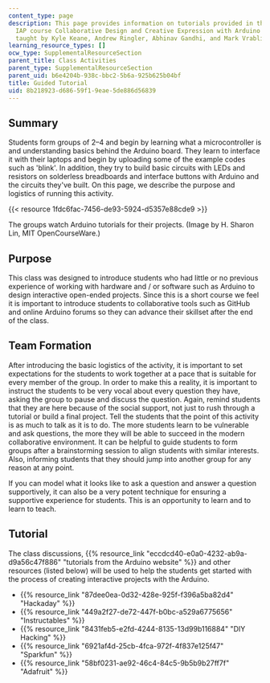 ```yaml
---
content_type: page
description: This page provides information on tutorials provided in the MIT 2017
  IAP course Collaborative Design and Creative Expression with Arduino Microcontroller,
  taught by Kyle Keane, Andrew Ringler, Abhinav Gandhi, and Mark Vrablic.
learning_resource_types: []
ocw_type: SupplementalResourceSection
parent_title: Class Activities
parent_type: SupplementalResourceSection
parent_uid: b6e4204b-938c-bbc2-5b6a-925b625b04bf
title: Guided Tutorial
uid: 8b218923-d686-59f1-9eae-5de886d56839
---
```


Summary
-------

Students form groups of 2–4 and begin by learning what a microcontroller is and understanding basics behind the Arduino board. They learn to interface it with their laptops and begin by uploading some of the example codes such as 'blink'. In addition, they try to build basic circuits with LEDs and resistors on solderless breadboards and interface buttons with Arduino and the circuits they've built. On this page, we describe the purpose and logistics of running this activity.

{{< resource 1fdc6fac-7456-de93-5924-d5357e88cde9 >}}  

The groups watch Arduino tutorials for their projects. (Image by H. Sharon Lin, MIT OpenCourseWare.)

Purpose
-------

This class was designed to introduce students who had little or no previous experience of working with hardware and / or software such as Arduino to design interactive open-ended projects. Since this is a short course we feel it is important to introduce students to collaborative tools such as GitHub and online Arduino forums so they can advance their skillset after the end of the class.

Team Formation
--------------

After introducing the basic logistics of the activity, it is important to set expectations for the students to work together at a pace that is suitable for every member of the group. In order to make this a reality, it is important to instruct the students to be very vocal about every question they have, asking the group to pause and discuss the question. Again, remind students that they are here because of the social support, not just to rush through a tutorial or build a final project. Tell the students that the point of this activity is as much to talk as it is to do. The more students learn to be vulnerable and ask questions, the more they will be able to succeed in the modern collaborative environment. It can be helpful to guide students to form groups after a brainstorming session to align students with similar interests. Also, informing students that they should jump into another group for any reason at any point.

If you can model what it looks like to ask a question and answer a question supportively, it can also be a very potent technique for ensuring a supportive experience for students. This is an opportunity to learn and to learn to teach.

Tutorial
--------

The class discussions, {{% resource_link "eccdcd40-e0a0-4232-ab9a-d9a56c47f886" "tutorials from the Arduino website" %}} and other resources (listed below) will be used to help the students get started with the process of creating interactive projects with the Arduino.

*   {{% resource_link "87dee0ea-0d32-428e-925f-f396a5ba82d4" "Hackaday" %}}
*   {{% resource_link "449a2f27-de72-447f-b0bc-a529a6775656" "Instructables" %}}
*   {{% resource_link "8431feb5-e2fd-4244-8135-13d99b116884" "DIY Hacking" %}}
*   {{% resource_link "6921af4d-25cb-4fca-972f-4f837e125f47" "Sparkfun" %}}
*   {{% resource_link "58bf0231-ae92-46c4-84c5-9b5b9b27ff7f" "Adafruit" %}}